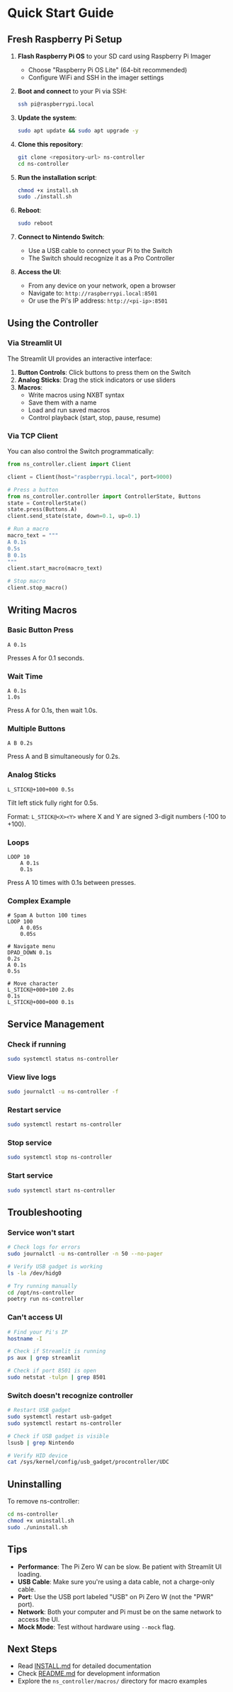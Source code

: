 # Quick Start Guide

## Fresh Raspberry Pi Setup

1. **Flash Raspberry Pi OS** to your SD card using Raspberry Pi Imager
   - Choose "Raspberry Pi OS Lite" (64-bit recommended)
   - Configure WiFi and SSH in the imager settings

2. **Boot and connect** to your Pi via SSH:
   ```bash
   ssh pi@raspberrypi.local
   ```

3. **Update the system**:
   ```bash
   sudo apt update && sudo apt upgrade -y
   ```

4. **Clone this repository**:
   ```bash
   git clone <repository-url> ns-controller
   cd ns-controller
   ```

5. **Run the installation script**:
   ```bash
   chmod +x install.sh
   sudo ./install.sh
   ```

6. **Reboot**:
   ```bash
   sudo reboot
   ```

7. **Connect to Nintendo Switch**:
   - Use a USB cable to connect your Pi to the Switch
   - The Switch should recognize it as a Pro Controller

8. **Access the UI**:
   - From any device on your network, open a browser
   - Navigate to: `http://raspberrypi.local:8501`
   - Or use the Pi's IP address: `http://<pi-ip>:8501`

## Using the Controller

### Via Streamlit UI

The Streamlit UI provides an interactive interface:

1. **Button Controls**: Click buttons to press them on the Switch
2. **Analog Sticks**: Drag the stick indicators or use sliders
3. **Macros**: 
   - Write macros using NXBT syntax
   - Save them with a name
   - Load and run saved macros
   - Control playback (start, stop, pause, resume)

### Via TCP Client

You can also control the Switch programmatically:

```python
from ns_controller.client import Client

client = Client(host="raspberrypi.local", port=9000)

# Press a button
from ns_controller.controller import ControllerState, Buttons
state = ControllerState()
state.press(Buttons.A)
client.send_state(state, down=0.1, up=0.1)

# Run a macro
macro_text = """
A 0.1s
0.5s
B 0.1s
"""
client.start_macro(macro_text)

# Stop macro
client.stop_macro()
```

## Writing Macros

### Basic Button Press
```
A 0.1s
```
Presses A for 0.1 seconds.

### Wait Time
```
A 0.1s
1.0s
```
Press A for 0.1s, then wait 1.0s.

### Multiple Buttons
```
A B 0.2s
```
Press A and B simultaneously for 0.2s.

### Analog Sticks
```
L_STICK@+100+000 0.5s
```
Tilt left stick fully right for 0.5s.

Format: `L_STICK@<X><Y>` where X and Y are signed 3-digit numbers (-100 to +100).

### Loops
```
LOOP 10
    A 0.1s
    0.1s
```
Press A 10 times with 0.1s between presses.

### Complex Example
```
# Spam A button 100 times
LOOP 100
    A 0.05s
    0.05s

# Navigate menu
DPAD_DOWN 0.1s
0.2s
A 0.1s
0.5s

# Move character
L_STICK@+000+100 2.0s
0.1s
L_STICK@+000+000 0.1s
```

## Service Management

### Check if running
```bash
sudo systemctl status ns-controller
```

### View live logs
```bash
sudo journalctl -u ns-controller -f
```

### Restart service
```bash
sudo systemctl restart ns-controller
```

### Stop service
```bash
sudo systemctl stop ns-controller
```

### Start service
```bash
sudo systemctl start ns-controller
```

## Troubleshooting

### Service won't start
```bash
# Check logs for errors
sudo journalctl -u ns-controller -n 50 --no-pager

# Verify USB gadget is working
ls -la /dev/hidg0

# Try running manually
cd /opt/ns-controller
poetry run ns-controller
```

### Can't access UI
```bash
# Find your Pi's IP
hostname -I

# Check if Streamlit is running
ps aux | grep streamlit

# Check if port 8501 is open
sudo netstat -tulpn | grep 8501
```

### Switch doesn't recognize controller
```bash
# Restart USB gadget
sudo systemctl restart usb-gadget
sudo systemctl restart ns-controller

# Check if USB gadget is visible
lsusb | grep Nintendo

# Verify HID device
cat /sys/kernel/config/usb_gadget/procontroller/UDC
```

## Uninstalling

To remove ns-controller:

```bash
cd ns-controller
chmod +x uninstall.sh
sudo ./uninstall.sh
```

## Tips

- **Performance**: The Pi Zero W can be slow. Be patient with Streamlit UI loading.
- **USB Cable**: Make sure you're using a data cable, not a charge-only cable.
- **Port**: Use the USB port labeled "USB" on Pi Zero W (not the "PWR" port).
- **Network**: Both your computer and Pi must be on the same network to access the UI.
- **Mock Mode**: Test without hardware using `--mock` flag.

## Next Steps

- Read [INSTALL.md](INSTALL.md) for detailed documentation
- Check [README.md](README.md) for development information
- Explore the `ns_controller/macros/` directory for macro examples


